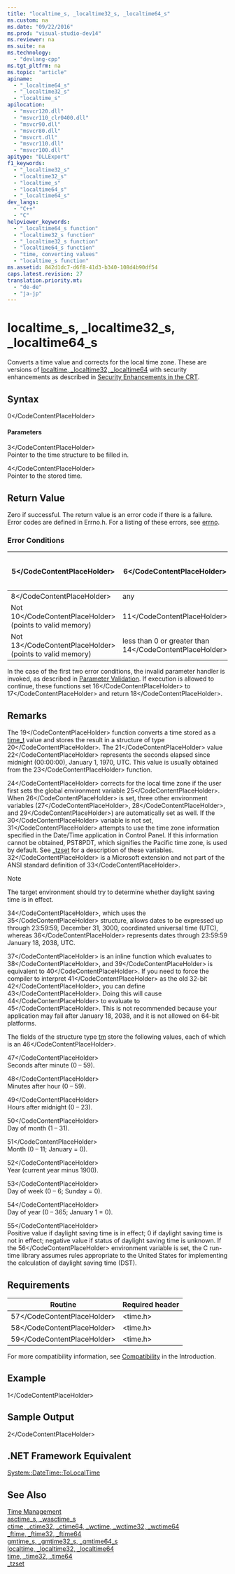 ```yaml
---
title: "localtime_s, _localtime32_s, _localtime64_s"
ms.custom: na
ms.date: "09/22/2016"
ms.prod: "visual-studio-dev14"
ms.reviewer: na
ms.suite: na
ms.technology: 
  - "devlang-cpp"
ms.tgt_pltfrm: na
ms.topic: "article"
apiname: 
  - "_localtime64_s"
  - "_localtime32_s"
  - "localtime_s"
apilocation: 
  - "msvcr120.dll"
  - "msvcr110_clr0400.dll"
  - "msvcr90.dll"
  - "msvcr80.dll"
  - "msvcrt.dll"
  - "msvcr110.dll"
  - "msvcr100.dll"
apitype: "DLLExport"
f1_keywords: 
  - "_localtime32_s"
  - "localtime32_s"
  - "localtime_s"
  - "localtime64_s"
  - "_localtime64_s"
dev_langs: 
  - "C++"
  - "C"
helpviewer_keywords: 
  - "_localtime64_s function"
  - "localtime32_s function"
  - "_localtime32_s function"
  - "localtime64_s function"
  - "time, converting values"
  - "localtime_s function"
ms.assetid: 842d1dc7-d6f8-41d3-b340-108d4b90df54
caps.latest.revision: 27
translation.priority.mt: 
  - "de-de"
  - "ja-jp"
---
```

# localtime_s, _localtime32_s, _localtime64_s
Converts a time value and corrects for the local time zone. These are versions of [localtime, _localtime32, _localtime64](../vs140/localtime--_localtime32--_localtime64.md) with security enhancements as described in [Security Enhancements in the CRT](../vs140/security-features-in-the-crt.md).  
  
## Syntax  
  
<CodeContentPlaceHolder>0\</CodeContentPlaceHolder>  
#### Parameters  
 <CodeContentPlaceHolder>3\</CodeContentPlaceHolder>  
 Pointer to the time structure to be filled in.  
  
 <CodeContentPlaceHolder>4\</CodeContentPlaceHolder>  
 Pointer to the stored time.  
  
## Return Value  
 Zero if successful. The return value is an error code if there is a failure. Error codes are defined in Errno.h. For a listing of these errors, see [errno](../vs140/errno--_doserrno--_sys_errlist--and-_sys_nerr.md).  
  
### Error Conditions  
  
|<CodeContentPlaceHolder>5\</CodeContentPlaceHolder>|<CodeContentPlaceHolder>6\</CodeContentPlaceHolder>|Return value|Value in <CodeContentPlaceHolder>7\</CodeContentPlaceHolder>|Invokes invalid parameter handler|  
|-----------|------------|------------------|--------------------|---------------------------------------|  
|<CodeContentPlaceHolder>8\</CodeContentPlaceHolder>|any|<CodeContentPlaceHolder>9\</CodeContentPlaceHolder>|Not modified|Yes|  
|Not <CodeContentPlaceHolder>10\</CodeContentPlaceHolder> (points to valid memory)|<CodeContentPlaceHolder>11\</CodeContentPlaceHolder>|<CodeContentPlaceHolder>12\</CodeContentPlaceHolder>|All fields set to -1|Yes|  
|Not <CodeContentPlaceHolder>13\</CodeContentPlaceHolder> (points to valid memory)|less than 0 or greater than <CodeContentPlaceHolder>14\</CodeContentPlaceHolder>|<CodeContentPlaceHolder>15\</CodeContentPlaceHolder>|All fields set to -1|No|  
  
 In the case of the first two error conditions, the invalid parameter handler is invoked, as described in [Parameter Validation](../vs140/parameter-validation.md). If execution is allowed to continue, these functions set <CodeContentPlaceHolder>16\</CodeContentPlaceHolder> to <CodeContentPlaceHolder>17\</CodeContentPlaceHolder> and return <CodeContentPlaceHolder>18\</CodeContentPlaceHolder>.  
  
## Remarks  
 The <CodeContentPlaceHolder>19\</CodeContentPlaceHolder> function converts a time stored as a [time_t](../vs140/standard-types.md) value and stores the result in a structure of type <CodeContentPlaceHolder>20\</CodeContentPlaceHolder>. The <CodeContentPlaceHolder>21\</CodeContentPlaceHolder> value <CodeContentPlaceHolder>22\</CodeContentPlaceHolder> represents the seconds elapsed since midnight (00:00:00), January 1, 1970, UTC. This value is usually obtained from the <CodeContentPlaceHolder>23\</CodeContentPlaceHolder> function.  
  
 <CodeContentPlaceHolder>24\</CodeContentPlaceHolder> corrects for the local time zone if the user first sets the global environment variable <CodeContentPlaceHolder>25\</CodeContentPlaceHolder>. When <CodeContentPlaceHolder>26\</CodeContentPlaceHolder> is set, three other environment variables (<CodeContentPlaceHolder>27\</CodeContentPlaceHolder>, <CodeContentPlaceHolder>28\</CodeContentPlaceHolder>, and <CodeContentPlaceHolder>29\</CodeContentPlaceHolder>) are automatically set as well. If the <CodeContentPlaceHolder>30\</CodeContentPlaceHolder> variable is not set, <CodeContentPlaceHolder>31\</CodeContentPlaceHolder> attempts to use the time zone information specified in the Date/Time application in Control Panel. If this information cannot be obtained, PST8PDT, which signifies the Pacific time zone, is used by default. See [_tzset](../vs140/_tzset.md) for a description of these variables. <CodeContentPlaceHolder>32\</CodeContentPlaceHolder> is a Microsoft extension and not part of the ANSI standard definition of <CodeContentPlaceHolder>33\</CodeContentPlaceHolder>.  
  
> [!NOTE]
>  The target environment should try to determine whether daylight saving time is in effect.  
  
 <CodeContentPlaceHolder>34\</CodeContentPlaceHolder>, which uses the <CodeContentPlaceHolder>35\</CodeContentPlaceHolder> structure, allows dates to be expressed up through 23:59:59, December 31, 3000, coordinated universal time (UTC), whereas <CodeContentPlaceHolder>36\</CodeContentPlaceHolder> represents dates through 23:59:59 January 18, 2038, UTC.  
  
 <CodeContentPlaceHolder>37\</CodeContentPlaceHolder> is an inline function which evaluates to <CodeContentPlaceHolder>38\</CodeContentPlaceHolder>, and <CodeContentPlaceHolder>39\</CodeContentPlaceHolder> is equivalent to <CodeContentPlaceHolder>40\</CodeContentPlaceHolder>. If you need to force the compiler to interpret <CodeContentPlaceHolder>41\</CodeContentPlaceHolder> as the old 32-bit <CodeContentPlaceHolder>42\</CodeContentPlaceHolder>, you can define <CodeContentPlaceHolder>43\</CodeContentPlaceHolder>. Doing this will cause <CodeContentPlaceHolder>44\</CodeContentPlaceHolder> to evaluate to <CodeContentPlaceHolder>45\</CodeContentPlaceHolder>. This is not recommended because your application may fail after January 18, 2038, and it is not allowed on 64-bit platforms.  
  
 The fields of the structure type [tm](../vs140/standard-types.md) store the following values, each of which is an <CodeContentPlaceHolder>46\</CodeContentPlaceHolder>.  
  
 <CodeContentPlaceHolder>47\</CodeContentPlaceHolder>  
 Seconds after minute (0 – 59).  
  
 <CodeContentPlaceHolder>48\</CodeContentPlaceHolder>  
 Minutes after hour (0 – 59).  
  
 <CodeContentPlaceHolder>49\</CodeContentPlaceHolder>  
 Hours after midnight (0 – 23).  
  
 <CodeContentPlaceHolder>50\</CodeContentPlaceHolder>  
 Day of month (1 – 31).  
  
 <CodeContentPlaceHolder>51\</CodeContentPlaceHolder>  
 Month (0 – 11; January = 0).  
  
 <CodeContentPlaceHolder>52\</CodeContentPlaceHolder>  
 Year (current year minus 1900).  
  
 <CodeContentPlaceHolder>53\</CodeContentPlaceHolder>  
 Day of week (0 – 6; Sunday = 0).  
  
 <CodeContentPlaceHolder>54\</CodeContentPlaceHolder>  
 Day of year (0 – 365; January 1 = 0).  
  
 <CodeContentPlaceHolder>55\</CodeContentPlaceHolder>  
 Positive value if daylight saving time is in effect; 0 if daylight saving time is not in effect; negative value if status of daylight saving time is unknown. If the <CodeContentPlaceHolder>56\</CodeContentPlaceHolder> environment variable is set, the C run-time library assumes rules appropriate to the United States for implementing the calculation of daylight saving time (DST).  
  
## Requirements  
  
|Routine|Required header|  
|-------------|---------------------|  
|<CodeContentPlaceHolder>57\</CodeContentPlaceHolder>|\<time.h>|  
|<CodeContentPlaceHolder>58\</CodeContentPlaceHolder>|\<time.h>|  
|<CodeContentPlaceHolder>59\</CodeContentPlaceHolder>|\<time.h>|  
  
 For more compatibility information, see [Compatibility](../vs140/compatibility.md) in the Introduction.  
  
## Example  
  
<CodeContentPlaceHolder>1\</CodeContentPlaceHolder>  
## Sample Output  
  
<CodeContentPlaceHolder>2\</CodeContentPlaceHolder>  
## .NET Framework Equivalent  
 [System::DateTime::ToLocalTime](https://msdn.microsoft.com/en-us/library/system.datetime.tolocaltime.aspx)  
  
## See Also  
 [Time Management](../vs140/time-management.md)   
 [asctime_s, _wasctime_s](../vs140/asctime_s--_wasctime_s.md)   
 [ctime, _ctime32, _ctime64, _wctime, _wctime32, _wctime64](../vs140/ctime--_ctime32--_ctime64--_wctime--_wctime32--_wctime64.md)   
 [_ftime, _ftime32, _ftime64](../vs140/_ftime--_ftime32--_ftime64.md)   
 [gmtime_s, _gmtime32_s, _gmtime64_s](../vs140/gmtime_s--_gmtime32_s--_gmtime64_s.md)   
 [localtime, _localtime32, _localtime64](../vs140/localtime--_localtime32--_localtime64.md)   
 [time, _time32, _time64](../vs140/time--_time32--_time64.md)   
 [_tzset](../vs140/_tzset.md)